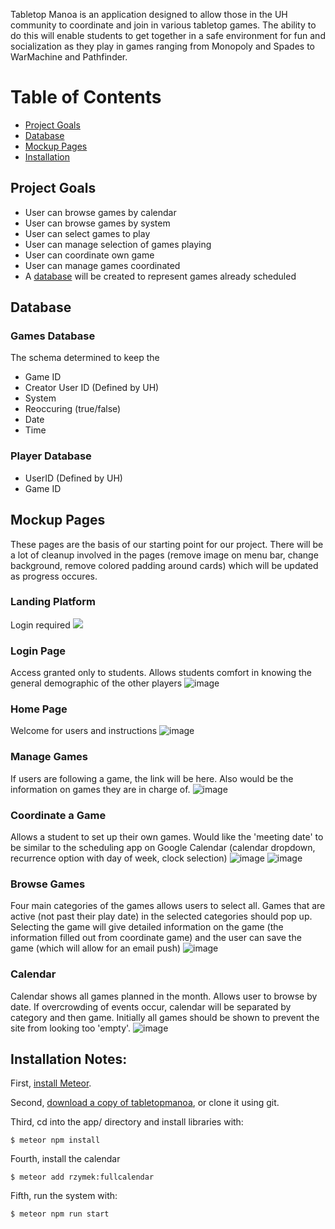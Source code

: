 Tabletop Manoa is an application designed to allow those in the UH community to coordinate and join in various tabletop games. The ability to do this will enable students to get together in a safe environment for fun and socialization as they play in games ranging from Monopoly and Spades to WarMachine and Pathfinder.

# Table of Contents
* [Project Goals](#project-goals)
* [Database](#database)
* [Mockup Pages](#mockup-pages)
* [Installation](#installation-notes)

## Project Goals
  * User can browse games by calendar
  * User can browse games by system
  * User can select games to play
  * User can manage selection of games playing
  * User can coordinate own game
  * User can manage games coordinated 
  * A [database](#database) will be created to represent games already scheduled

## Database

### Games Database
 The schema determined to keep the 
 
  * Game ID
  * Creator User ID (Defined by UH)
  * System
  * Reoccuring (true/false)
  * Date
  * Time
  

### Player Database
  * UserID (Defined by UH)
  * Game ID

## Mockup Pages
These pages are the basis of our starting point for our project. There will be a lot of cleanup involved in the pages (remove image on menu bar, change background, remove colored padding around cards) which will be updated as progress occures.

### Landing Platform
Login required
<img class="ui centered image" src="../projectImages/landingPage.jpg">


### Login Page
Access granted only to students. Allows students comfort in knowing the general demographic of the other players
![image](https://cloud.githubusercontent.com/assets/17040099/24215014/7f8513f6-0edb-11e7-9885-ae784b995aca.png)


### Home Page
Welcome for users and instructions
![image](https://cloud.githubusercontent.com/assets/17040099/24744263/1f7f18c6-1a4d-11e7-9740-2d0928f52e1b.png)


### Manage Games
If users are following a game, the link will be here. Also would be the information on games they are in charge of.
![image](https://cloud.githubusercontent.com/assets/17040099/24744277/2fbb2ce8-1a4d-11e7-97bb-158c303cdb91.png)

### Coordinate a Game
Allows a student to set up their own games. Would like the 'meeting date' to be similar to the scheduling app on Google Calendar (calendar dropdown, recurrence option with day of week, clock selection)
![image](https://cloud.githubusercontent.com/assets/17040099/24744301/48e1d244-1a4d-11e7-83bb-d420dfd23111.png)
![image](https://cloud.githubusercontent.com/assets/17040099/24744330/632d3346-1a4d-11e7-8a8b-ff0925193261.png)


### Browse Games 
Four main categories of the games allows users to select all. Games that are active (not past their play date) in the selected categories should pop up. Selecting the game will give detailed information on the game (the information filled out from coordinate game) and the user can save the game (which will allow for an email push)
![image](https://cloud.githubusercontent.com/assets/17040099/24744364/828a8fcc-1a4d-11e7-95e0-4201a4f3d449.png)

### Calendar
Calendar shows all games planned in the month. Allows user to browse by date. If overcrowding of events occur, calendar will be separated by category and then game. Initially all games should be shown to prevent the site from looking too 'empty'.
![image](https://cloud.githubusercontent.com/assets/17040099/24744382/93a5dc44-1a4d-11e7-98c8-9d595a8f0e0a.png)

## Installation Notes: 
First, [install Meteor](https://www.meteor.com/install).

Second, [download a copy of tabletopmanoa](https://github.com/tabletopmanoa/Tabletop-Manoa-Website/), or clone it using git.
  
Third, cd into the app/ directory and install libraries with:

```
$ meteor npm install
```

Fourth, install the calendar

```
$ meteor add rzymek:fullcalendar
```

Fifth, run the system with:

```
$ meteor npm run start
```
